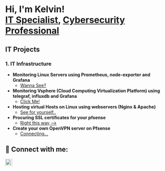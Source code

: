 <h1>Hi, I'm Kelvin! <br/><a href="https://github.com/K3-is-M3">IT Specialist</a>, <a href="https://cyberhunter-portfolio.lovable.app/">Cybersecurity Professional</a></h1>

<h2>IT Projects</h2>
<h3>1. IT Infrastructure</h3>

- <b>Monitoring Linux Servers using Prometheus, node-exporter and Grafana</b>
  - [Wanna See?](https://github.com/K3-is-M3/Server-Monitoring)
- <b>Monitoring Vsphere (Cloud Computing Virtualization Platform) using telegraf, influxdb and Grafana</b>
  - [Click Me!](https://github.com/joshmadakor1/4chan-Image-Analysis-Middleware-C964) 
- <b>Hosting virtual Hosts on Linux using webservers (Nginx & Apache)</b>
  - [See for yourself..](https://github.com/joshmadakor1/Sentinel-Lab)
- <b>Procuring SSL certificates for your pfsense</b>
  - [Right this way -->](https://github.com/joshmadakor1/EncrypterPOC)
- <b>Create your own OpenVPN server on Pfsense</b>
  - [Connecting...](https://github.com/joshmadakor1/Package-Delivery-Pathfinding-Algorithm)



<h2> 🤳 Connect with me:</h2>

[<img align="left" alt="Kelvin Wachira | LinkedIn" width="22px" src="https://cdn.jsdelivr.net/npm/simple-icons@v3/icons/linkedin.svg" />][linkedin]


[linkedin]: https://linkedin.com/in/kelvin-wachirak3

<!--
**joshmadakor1/joshmadakor1** is a ✨ _special_ ✨ repository because its `README.md` (this file) appears on your GitHub profile.

Here are some ideas to get you started:

- 🔭 I’m currently working on ...
- 🌱 I’m currently learning ...
- 👯 I’m looking to collaborate on ...
- 🤔 I’m looking for help with ...
- 💬 Ask me about ...
- 📫 How to reach me: ...
- 😄 Pronouns: ...
- ⚡ Fun fact: ...
-->

